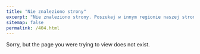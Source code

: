 ```yaml
---
title: "Nie znaleziono strony"
excerpt: "Nie znaleziono strony. Poszukaj w innym regionie naszej strony :)."
sitemap: false
permalink: /404.html
---
```


Sorry, but the page you were trying to view does not exist.
